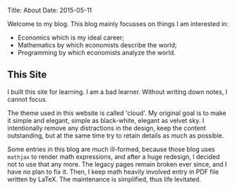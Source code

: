 Title: About
Date: 2015-05-11

Welcome to my blog. This blog mainly focusses on things I am interested in:

* Economics which is my ideal career;
* Mathematics by which economists describe the world;
* Programming by which economists analyze the world.

## This Site

I built this site for learning. I am a bad learner. Without writing down notes,
I cannot focus.

The theme used in this website is called 'cloud'. My original goal is to make it
simple and elegant, simple as black-white, elegant as velvet sky. I
intentionally remove any distractions in the design, keep the content
outstanding, but at the same time try to retain details as much as possible.

Some entries in this blog are much ill-formed, because those blog uses `mathjax`
to render math expressions, and after a huge redesign, I decided not to use that
any more. The legacy pages remain broken ever since, and I have no plan to fix
it. Then, I keep math heavily involved entry in PDF file written by LaTeX. The
maintenance is simplified, thus life levitated.
